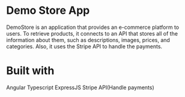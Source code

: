 # Demo Store App

DemoStore is an application that provides an e-commerce platform to users. To retrieve products, it connects to an API that stores all of the information about them, such as descriptions, images, prices, and categories. Also, it uses the Stripe API to handle the payments.

# Built with

Angular
Typescript
ExpressJS
Stripe API(Handle payments)
